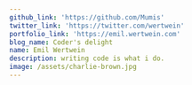 ```yaml
---
github_link: 'https://github.com/Mumis'
twitter_link: 'https://twitter.com/wertwein'
portfolio_link: 'https://emil.wertwein.com'
blog_name: Coder's delight
name: Emil Wertwein
description: writing code is what i do.
image: /assets/charlie-brown.jpg
---
```



